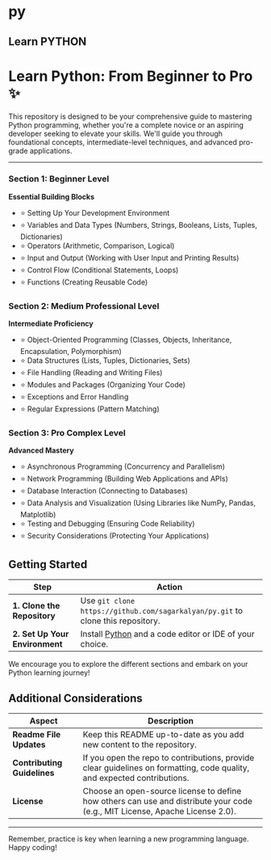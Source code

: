 # py

## Learn PYTHON
# Learn Python: From Beginner to Pro ✨

This repository is designed to be your comprehensive guide to mastering Python programming, whether you're a complete novice or an aspiring developer seeking to elevate your skills. We'll guide you through foundational concepts, intermediate-level techniques, and advanced pro-grade applications.

---

### Section 1: Beginner Level
**Essential Building Blocks**
- ⭐ Setting Up Your Development Environment
- ⭐ Variables and Data Types (Numbers, Strings, Booleans, Lists, Tuples, Dictionaries)
- ⭐ Operators (Arithmetic, Comparison, Logical)
- ⭐ Input and Output (Working with User Input and Printing Results)
- ⭐ Control Flow (Conditional Statements, Loops)
- ⭐ Functions (Creating Reusable Code)

### Section 2: Medium Professional Level
**Intermediate Proficiency**
- ⭐ Object-Oriented Programming (Classes, Objects, Inheritance, Encapsulation, Polymorphism)
- ⭐ Data Structures (Lists, Tuples, Dictionaries, Sets)
- ⭐ File Handling (Reading and Writing Files)
- ⭐ Modules and Packages (Organizing Your Code)
- ⭐ Exceptions and Error Handling
- ⭐ Regular Expressions (Pattern Matching)

### Section 3: Pro Complex Level
**Advanced Mastery**
- ⭐ Asynchronous Programming (Concurrency and Parallelism)
- ⭐ Network Programming (Building Web Applications and APIs)
- ⭐ Database Interaction (Connecting to Databases)
- ⭐ Data Analysis and Visualization (Using Libraries like NumPy, Pandas, Matplotlib)
- ⭐ Testing and Debugging (Ensuring Code Reliability)
- ⭐ Security Considerations (Protecting Your Applications)

## Getting Started

| Step | Action |
|------|--------|
| **1. Clone the Repository** | Use `git clone https://github.com/sagarkalyan/py.git` to clone this repository. |
| **2. Set Up Your Environment** | Install [Python](https://www.python.org/downloads/) and a code editor or IDE of your choice. |

We encourage you to explore the different sections and embark on your Python learning journey!

## Additional Considerations

| Aspect | Description |
|--------|-------------|
| **Readme File Updates** | Keep this README up-to-date as you add new content to the repository. |
| **Contributing Guidelines** | If you open the repo to contributions, provide clear guidelines on formatting, code quality, and expected contributions. |
| **License** | Choose an open-source license to define how others can use and distribute your code (e.g., MIT License, Apache License 2.0). |

---

Remember, practice is key when learning a new programming language. Happy coding!